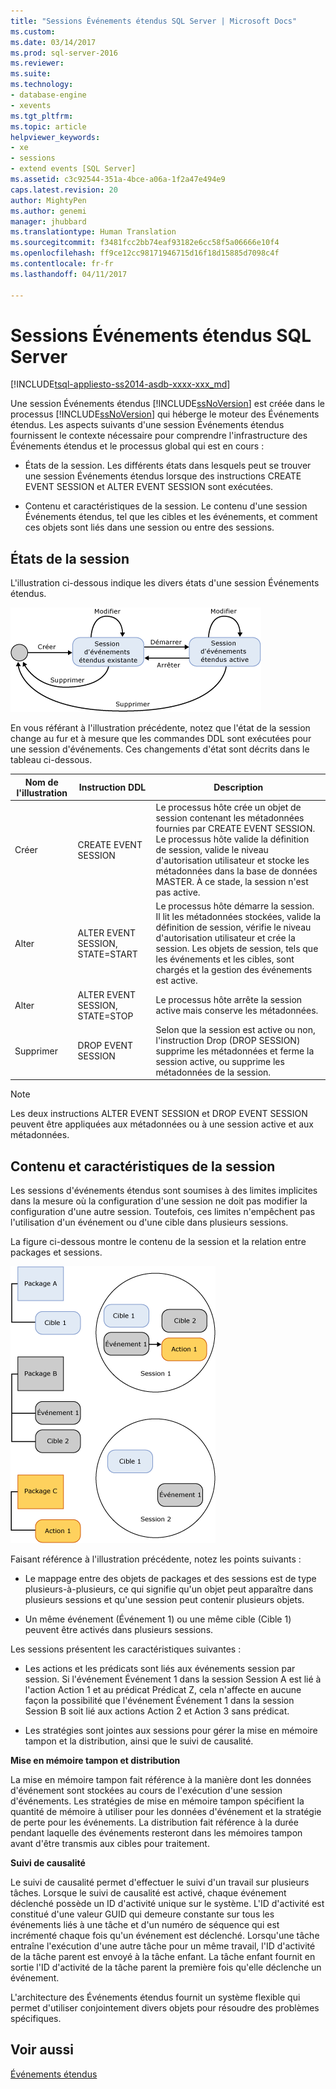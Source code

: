 ```yaml
---
title: "Sessions Événements étendus SQL Server | Microsoft Docs"
ms.custom: 
ms.date: 03/14/2017
ms.prod: sql-server-2016
ms.reviewer: 
ms.suite: 
ms.technology:
- database-engine
- xevents
ms.tgt_pltfrm: 
ms.topic: article
helpviewer_keywords:
- xe
- sessions
- extend events [SQL Server]
ms.assetid: c3c92544-351a-4bce-a06a-1f2a47e494e9
caps.latest.revision: 20
author: MightyPen
ms.author: genemi
manager: jhubbard
ms.translationtype: Human Translation
ms.sourcegitcommit: f3481fcc2bb74eaf93182e6cc58f5a06666e10f4
ms.openlocfilehash: ff9ce12cc98171946715d16f18d15885d7098c4f
ms.contentlocale: fr-fr
ms.lasthandoff: 04/11/2017

---
```

# <a name="sql-server-extended-events-sessions"></a>Sessions Événements étendus SQL Server
[!INCLUDE[tsql-appliesto-ss2014-asdb-xxxx-xxx_md](../../includes/tsql-appliesto-ss2014-asdb-xxxx-xxx-md.md)]

  Une session Événements étendus [!INCLUDE[ssNoVersion](../../includes/ssnoversion-md.md)] est créée dans le processus [!INCLUDE[ssNoVersion](../../includes/ssnoversion-md.md)] qui héberge le moteur des Événements étendus. Les aspects suivants d'une session Événements étendus fournissent le contexte nécessaire pour comprendre l'infrastructure des Événements étendus et le processus global qui est en cours :  
  
-   États de la session. Les différents états dans lesquels peut se trouver une session Événements étendus lorsque des instructions CREATE EVENT SESSION et ALTER EVENT SESSION sont exécutées.  
  
-   Contenu et caractéristiques de la session. Le contenu d'une session Événements étendus, tel que les cibles et les événements, et comment ces objets sont liés dans une session ou entre des sessions.  
  
## <a name="session-states"></a>États de la session  
 L'illustration ci-dessous indique les divers états d'une session Événements étendus.  
  
 ![État de session d’événements étendus](../../relational-databases/extended-events/media/xesessionstate.gif "État de session d’événements étendus")  
  
 En vous référant à l'illustration précédente, notez que l'état de la session change au fur et à mesure que les commandes DDL sont exécutées pour une session d'événements. Ces changements d'état sont décrits dans le tableau ci-dessous.  
  
|Nom de l'illustration|Instruction DDL|Description|  
|------------------------|-------------------|-----------------|  
|Créer|CREATE EVENT SESSION|Le processus hôte crée un objet de session contenant les métadonnées fournies par CREATE EVENT SESSION. Le processus hôte valide la définition de session, valide le niveau d'autorisation utilisateur et stocke les métadonnées dans la base de données MASTER. À ce stade, la session n'est pas active.|  
|Alter|ALTER EVENT SESSION, STATE=START|Le processus hôte démarre la session. Il lit les métadonnées stockées, valide la définition de session, vérifie le niveau d'autorisation utilisateur et crée la session. Les objets de session, tels que les événements et les cibles, sont chargés et la gestion des événements est active.|  
|Alter|ALTER EVENT SESSION, STATE=STOP|Le processus hôte arrête la session active mais conserve les métadonnées.|  
|Supprimer|DROP EVENT SESSION|Selon que la session est active ou non, l'instruction Drop (DROP SESSION) supprime les métadonnées et ferme la session active, ou supprime les métadonnées de la session.|  
  
> [!NOTE]  
>  Les deux instructions ALTER EVENT SESSION et DROP EVENT SESSION peuvent être appliquées aux métadonnées ou à une session active et aux métadonnées.  
  
## <a name="session-content-and-characteristics"></a>Contenu et caractéristiques de la session  
 Les sessions d'événements étendus sont soumises à des limites implicites dans la mesure où la configuration d'une session ne doit pas modifier la configuration d'une autre session. Toutefois, ces limites n'empêchent pas l'utilisation d'un événement ou d'une cible dans plusieurs sessions.  
  
 La figure ci-dessous montre le contenu de la session et la relation entre packages et sessions.  
  
 ![Coexistence et partage d’objets dans des sessions.](../../relational-databases/extended-events/media/xesessions.gif "Coexistence et partage d’objets dans des sessions.")  
  
 Faisant référence à l'illustration précédente, notez les points suivants :  
  
-   Le mappage entre des objets de packages et des sessions est de type plusieurs-à-plusieurs, ce qui signifie qu'un objet peut apparaître dans plusieurs sessions et qu'une session peut contenir plusieurs objets.  
  
-   Un même événement (Événement 1) ou une même cible (Cible 1) peuvent être activés dans plusieurs sessions.  
  
 Les sessions présentent les caractéristiques suivantes :  
  
-   Les actions et les prédicats sont liés aux événements session par session. Si l'événement Événement 1 dans la session Session A est lié à l'action Action 1 et au prédicat Prédicat Z, cela n'affecte en aucune façon la possibilité que l'événement Événement 1 dans la session Session B soit lié aux actions Action 2 et Action 3 sans prédicat.  
  
-   Les stratégies sont jointes aux sessions pour gérer la mise en mémoire tampon et la distribution, ainsi que le suivi de causalité.  
  
 **Mise en mémoire tampon et distribution**  
  
 La mise en mémoire tampon fait référence à la manière dont les données d'événement sont stockées au cours de l'exécution d'une session d'événements.  Les stratégies de mise en mémoire tampon spécifient la quantité de mémoire à utiliser pour les données d'événement et la stratégie de perte pour les événements. La distribution fait référence à la durée pendant laquelle des événements resteront dans les mémoires tampon avant d'être transmis aux cibles pour traitement.  
  
 **Suivi de causalité**  
  
 Le suivi de causalité permet d'effectuer le suivi d'un travail sur plusieurs tâches. Lorsque le suivi de causalité est activé, chaque événement déclenché possède un ID d'activité unique sur le système. L'ID d'activité est constitué d'une valeur GUID qui demeure constante sur tous les événements liés à une tâche et d'un numéro de séquence qui est incrémenté chaque fois qu'un événement est déclenché. Lorsqu'une tâche entraîne l'exécution d'une autre tâche pour un même travail, l'ID d'activité de la tâche parent est envoyé à la tâche enfant. La tâche enfant fournit en sortie l'ID d'activité de la tâche parent la première fois qu'elle déclenche un événement.  
  
 L'architecture des Événements étendus fournit un système flexible qui permet d'utiliser conjointement divers objets pour résoudre des problèmes spécifiques.  
  
## <a name="see-also"></a>Voir aussi  
 [Événements étendus](../../relational-databases/extended-events/extended-events.md)  
  
  

